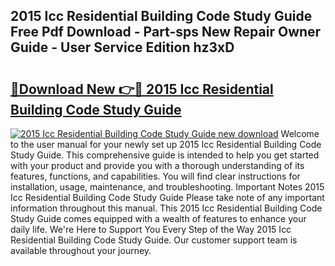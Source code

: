 ## 2015 Icc Residential Building Code Study Guide Free Pdf Download - Part-sps New Repair Owner Guide - User Service Edition hz3xD

# <h2><a href="http://bc68525.oget.top/?id=2015+Icc+Residential+Building+Code+Study+Guide">🔗Download New 👉🔴 2015 Icc Residential Building Code Study Guide</a></h2>

[![2015 Icc Residential Building Code Study Guide new download](https://i.imgur.com/5g1atiW.png)](http://bc68525.oget.top/?id=2015+Icc+Residential+Building+Code+Study+Guide)
Welcome to the user manual for your newly set up 2015 Icc Residential Building Code Study Guide. This comprehensive guide is intended to help you get started with your product and provide you with a thorough understanding of its features, functions, and capabilities. You will find clear instructions for installation, usage, maintenance, and troubleshooting. Important Notes 2015 Icc Residential Building Code Study Guide Please take note of any important information throughout this manual. This 2015 Icc Residential Building Code Study Guide comes equipped with a wealth of features to enhance your daily life. We're Here to Support You Every Step of the Way 2015 Icc Residential Building Code Study Guide. Our customer support team is available throughout your journey.
